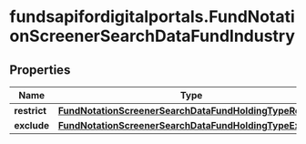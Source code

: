 # fundsapifordigitalportals.FundNotationScreenerSearchDataFundIndustry

## Properties

Name | Type | Description | Notes
------------ | ------------- | ------------- | -------------
**restrict** | [**FundNotationScreenerSearchDataFundHoldingTypeRestrict**](FundNotationScreenerSearchDataFundHoldingTypeRestrict.md) |  | [optional] 
**exclude** | [**FundNotationScreenerSearchDataFundHoldingTypeExclude**](FundNotationScreenerSearchDataFundHoldingTypeExclude.md) |  | [optional] 


